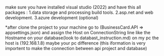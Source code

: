 make sure you have installed visual studio (2022) and have this all packages :
1.data storage and processing build tools.
2.asp.net and web development.
3.azure development (optional)

*after clone the project to your machine go to (BusinessCard.API => appsettings.json) and assign the Host on ConnectionString line like the Hostname on your database(look to databast_instruction.md)
on my pc the host is (192.168.1.8) 
maybe your pc difference (this iformation is very importent to make the connection between api project and database)

